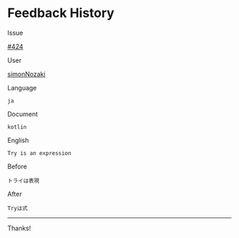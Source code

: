 # Feedback History

Issue

[#424](https://github.com/runebookdev/runebook/issues/424)

User

[simonNozaki](https://github.com/simonNozaki/)

Language

```
ja
```

Document

```
kotlin
```


English

```
Try is an expression
```

Before

```
トライは表現
```


After

```
Tryは式
```

---
Thanks!